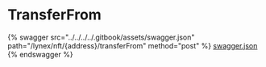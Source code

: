 # TransferFrom

{% swagger src="../../../../.gitbook/assets/swagger.json" path="/lynex/nft/{address}/transferFrom" method="post" %}
[swagger.json](../../../../.gitbook/assets/swagger.json)
{% endswagger %}
